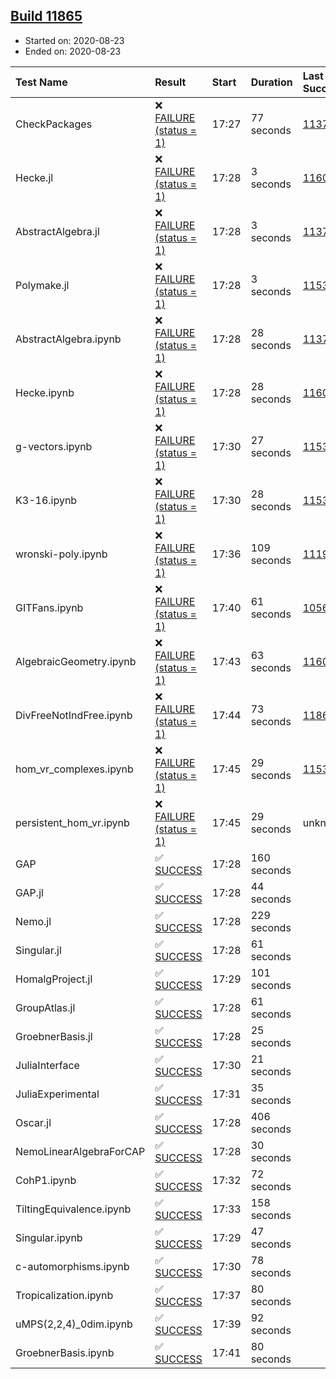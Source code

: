 ## [Build 11865](https://oscarci.mathematik.uni-kl.de/job/oscar/11865/)

* Started on: 2020-08-23
* Ended on: 2020-08-23

| Test Name    | Result | Start | Duration | Last Success | First Failure |
|:-------------|:-------|:------|:---------|:-------------|:--------------|
| CheckPackages | ❌ [FAILURE (status = 1)](https://oscarci.mathematik.uni-kl.de/job/oscar/11865/artifact/logs/build-11865/CheckPackages.log) | 17:27 | 77 seconds | [11376](https://oscarci.mathematik.uni-kl.de/job/oscar/11376/) | [11377](https://oscarci.mathematik.uni-kl.de/job/oscar/11377/) |
| Hecke.jl | ❌ [FAILURE (status = 1)](https://oscarci.mathematik.uni-kl.de/job/oscar/11865/artifact/logs/build-11865/Hecke.jl.log) | 17:28 | 3 seconds | [11602](https://oscarci.mathematik.uni-kl.de/job/oscar/11602/) | [11603](https://oscarci.mathematik.uni-kl.de/job/oscar/11603/) |
| AbstractAlgebra.jl | ❌ [FAILURE (status = 1)](https://oscarci.mathematik.uni-kl.de/job/oscar/11865/artifact/logs/build-11865/AbstractAlgebra.jl.log) | 17:28 | 3 seconds | [11376](https://oscarci.mathematik.uni-kl.de/job/oscar/11376/) | [11377](https://oscarci.mathematik.uni-kl.de/job/oscar/11377/) |
| Polymake.jl | ❌ [FAILURE (status = 1)](https://oscarci.mathematik.uni-kl.de/job/oscar/11865/artifact/logs/build-11865/Polymake.jl.log) | 17:28 | 3 seconds | [11532](https://oscarci.mathematik.uni-kl.de/job/oscar/11532/) | [11533](https://oscarci.mathematik.uni-kl.de/job/oscar/11533/) |
| AbstractAlgebra.ipynb | ❌ [FAILURE (status = 1)](https://oscarci.mathematik.uni-kl.de/job/oscar/11865/artifact/logs/build-11865/AbstractAlgebra.ipynb.log) | 17:28 | 28 seconds | [11376](https://oscarci.mathematik.uni-kl.de/job/oscar/11376/) | [11377](https://oscarci.mathematik.uni-kl.de/job/oscar/11377/) |
| Hecke.ipynb | ❌ [FAILURE (status = 1)](https://oscarci.mathematik.uni-kl.de/job/oscar/11865/artifact/logs/build-11865/Hecke.ipynb.log) | 17:28 | 28 seconds | [11602](https://oscarci.mathematik.uni-kl.de/job/oscar/11602/) | [11603](https://oscarci.mathematik.uni-kl.de/job/oscar/11603/) |
| g-vectors.ipynb | ❌ [FAILURE (status = 1)](https://oscarci.mathematik.uni-kl.de/job/oscar/11865/artifact/logs/build-11865/g-vectors.ipynb.log) | 17:30 | 27 seconds | [11532](https://oscarci.mathematik.uni-kl.de/job/oscar/11532/) | [11533](https://oscarci.mathematik.uni-kl.de/job/oscar/11533/) |
| K3-16.ipynb | ❌ [FAILURE (status = 1)](https://oscarci.mathematik.uni-kl.de/job/oscar/11865/artifact/logs/build-11865/K3-16.ipynb.log) | 17:30 | 28 seconds | [11532](https://oscarci.mathematik.uni-kl.de/job/oscar/11532/) | [11533](https://oscarci.mathematik.uni-kl.de/job/oscar/11533/) |
| wronski-poly.ipynb | ❌ [FAILURE (status = 1)](https://oscarci.mathematik.uni-kl.de/job/oscar/11865/artifact/logs/build-11865/wronski-poly.ipynb.log) | 17:36 | 109 seconds | [11192](https://oscarci.mathematik.uni-kl.de/job/oscar/11192/) | [11193](https://oscarci.mathematik.uni-kl.de/job/oscar/11193/) |
| GITFans.ipynb | ❌ [FAILURE (status = 1)](https://oscarci.mathematik.uni-kl.de/job/oscar/11865/artifact/logs/build-11865/GITFans.ipynb.log) | 17:40 | 61 seconds | [10566](https://oscarci.mathematik.uni-kl.de/job/oscar/10566/) | [10567](https://oscarci.mathematik.uni-kl.de/job/oscar/10567/) |
| AlgebraicGeometry.ipynb | ❌ [FAILURE (status = 1)](https://oscarci.mathematik.uni-kl.de/job/oscar/11865/artifact/logs/build-11865/AlgebraicGeometry.ipynb.log) | 17:43 | 63 seconds | [11602](https://oscarci.mathematik.uni-kl.de/job/oscar/11602/) | [11603](https://oscarci.mathematik.uni-kl.de/job/oscar/11603/) |
| DivFreeNotIndFree.ipynb | ❌ [FAILURE (status = 1)](https://oscarci.mathematik.uni-kl.de/job/oscar/11865/artifact/logs/build-11865/DivFreeNotIndFree.ipynb.log) | 17:44 | 73 seconds | [11864](https://oscarci.mathematik.uni-kl.de/job/oscar/11864/) | [11865](https://oscarci.mathematik.uni-kl.de/job/oscar/11865/) |
| hom_vr_complexes.ipynb | ❌ [FAILURE (status = 1)](https://oscarci.mathematik.uni-kl.de/job/oscar/11865/artifact/logs/build-11865/hom_vr_complexes.ipynb.log) | 17:45 | 29 seconds | [11532](https://oscarci.mathematik.uni-kl.de/job/oscar/11532/) | [11533](https://oscarci.mathematik.uni-kl.de/job/oscar/11533/) |
| persistent_hom_vr.ipynb | ❌ [FAILURE (status = 1)](https://oscarci.mathematik.uni-kl.de/job/oscar/11865/artifact/logs/build-11865/persistent_hom_vr.ipynb.log) | 17:45 | 29 seconds | unknown | unknown |
| GAP | ✅ [SUCCESS](https://oscarci.mathematik.uni-kl.de/job/oscar/11865/artifact/logs/build-11865/GAP.log) | 17:28 | 160 seconds |  |  |
| GAP.jl | ✅ [SUCCESS](https://oscarci.mathematik.uni-kl.de/job/oscar/11865/artifact/logs/build-11865/GAP.jl.log) | 17:28 | 44 seconds |  |  |
| Nemo.jl | ✅ [SUCCESS](https://oscarci.mathematik.uni-kl.de/job/oscar/11865/artifact/logs/build-11865/Nemo.jl.log) | 17:28 | 229 seconds |  |  |
| Singular.jl | ✅ [SUCCESS](https://oscarci.mathematik.uni-kl.de/job/oscar/11865/artifact/logs/build-11865/Singular.jl.log) | 17:28 | 61 seconds |  |  |
| HomalgProject.jl | ✅ [SUCCESS](https://oscarci.mathematik.uni-kl.de/job/oscar/11865/artifact/logs/build-11865/HomalgProject.jl.log) | 17:29 | 101 seconds |  |  |
| GroupAtlas.jl | ✅ [SUCCESS](https://oscarci.mathematik.uni-kl.de/job/oscar/11865/artifact/logs/build-11865/GroupAtlas.jl.log) | 17:28 | 61 seconds |  |  |
| GroebnerBasis.jl | ✅ [SUCCESS](https://oscarci.mathematik.uni-kl.de/job/oscar/11865/artifact/logs/build-11865/GroebnerBasis.jl.log) | 17:28 | 25 seconds |  |  |
| JuliaInterface | ✅ [SUCCESS](https://oscarci.mathematik.uni-kl.de/job/oscar/11865/artifact/logs/build-11865/JuliaInterface.log) | 17:30 | 21 seconds |  |  |
| JuliaExperimental | ✅ [SUCCESS](https://oscarci.mathematik.uni-kl.de/job/oscar/11865/artifact/logs/build-11865/JuliaExperimental.log) | 17:31 | 35 seconds |  |  |
| Oscar.jl | ✅ [SUCCESS](https://oscarci.mathematik.uni-kl.de/job/oscar/11865/artifact/logs/build-11865/Oscar.jl.log) | 17:28 | 406 seconds |  |  |
| NemoLinearAlgebraForCAP | ✅ [SUCCESS](https://oscarci.mathematik.uni-kl.de/job/oscar/11865/artifact/logs/build-11865/NemoLinearAlgebraForCAP.log) | 17:28 | 30 seconds |  |  |
| CohP1.ipynb | ✅ [SUCCESS](https://oscarci.mathematik.uni-kl.de/job/oscar/11865/artifact/logs/build-11865/CohP1.ipynb.log) | 17:32 | 72 seconds |  |  |
| TiltingEquivalence.ipynb | ✅ [SUCCESS](https://oscarci.mathematik.uni-kl.de/job/oscar/11865/artifact/logs/build-11865/TiltingEquivalence.ipynb.log) | 17:33 | 158 seconds |  |  |
| Singular.ipynb | ✅ [SUCCESS](https://oscarci.mathematik.uni-kl.de/job/oscar/11865/artifact/logs/build-11865/Singular.ipynb.log) | 17:29 | 47 seconds |  |  |
| c-automorphisms.ipynb | ✅ [SUCCESS](https://oscarci.mathematik.uni-kl.de/job/oscar/11865/artifact/logs/build-11865/c-automorphisms.ipynb.log) | 17:30 | 78 seconds |  |  |
| Tropicalization.ipynb | ✅ [SUCCESS](https://oscarci.mathematik.uni-kl.de/job/oscar/11865/artifact/logs/build-11865/Tropicalization.ipynb.log) | 17:37 | 80 seconds |  |  |
| uMPS(2,2,4)_0dim.ipynb | ✅ [SUCCESS](https://oscarci.mathematik.uni-kl.de/job/oscar/11865/artifact/logs/build-11865/uMPS-2-2-4-_0dim.ipynb.log) | 17:39 | 92 seconds |  |  |
| GroebnerBasis.ipynb | ✅ [SUCCESS](https://oscarci.mathematik.uni-kl.de/job/oscar/11865/artifact/logs/build-11865/GroebnerBasis.ipynb.log) | 17:41 | 80 seconds |  |  |
